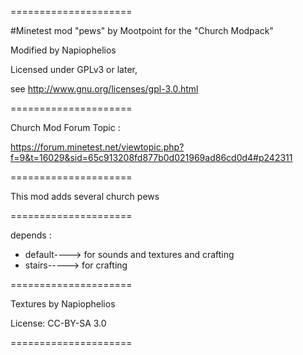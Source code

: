 =====================

#Minetest mod "pews" by Mootpoint
for  the "Church Modpack"

Modified by Napiophelios

Licensed under GPLv3 or later,

see http://www.gnu.org/licenses/gpl-3.0.html

=====================

Church Mod Forum Topic :

https://forum.minetest.net/viewtopic.php?f=9&t=16029&sid=65c913208fd877b0d021969ad86cd0d4#p242311


=====================

This mod adds several church pews

=====================

depends :
- default----> for sounds and textures and crafting
- stairs-----> for crafting

=====================

Textures by Napiophelios

License: CC-BY-SA 3.0

=====================
